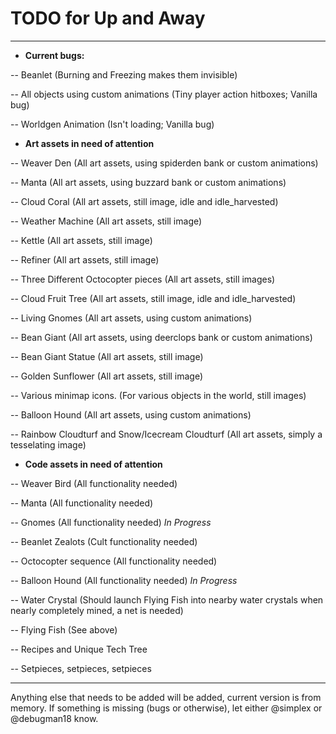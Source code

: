 # TODO for Up and Away
__________

- **Current bugs:**

-- Beanlet (Burning and Freezing makes them invisible)

-- All objects using custom animations (Tiny player action hitboxes; Vanilla bug)

-- Worldgen Animation (Isn't loading; Vanilla bug)

- **Art assets in need of attention**

-- Weaver Den (All art assets, using spiderden bank or custom animations)

-- Manta (All art assets, using buzzard bank or custom animations)

-- Cloud Coral (All art assets, still image, idle and idle_harvested)

-- Weather Machine (All art assets, still image)

-- Kettle (All art assets, still image)

-- Refiner (All art assets, still image)

-- Three Different Octocopter pieces (All art assets, still images)

-- Cloud Fruit Tree (All art assets, still image, idle and idle_harvested)

-- Living Gnomes (All art assets, using custom animations)

-- Bean Giant (All art assets, using deerclops bank or custom animations)

-- Bean Giant Statue (All art assets, still image)

-- Golden Sunflower (All art assets, still image)

-- Various minimap icons. (For various objects in the world, still images)

-- Balloon Hound (All art assets, using custom animations)

-- Rainbow Cloudturf and Snow/Icecream Cloudturf (All art assets, simply a tesselating image)

- **Code assets in need of attention**

-- Weaver Bird (All functionality needed)

-- Manta (All functionality needed)

-- Gnomes (All functionality needed) *In Progress*

-- Beanlet Zealots (Cult functionality needed)

-- Octocopter sequence (All functionality needed)

-- Balloon Hound (All functionality needed) *In Progress*

-- Water Crystal (Should launch Flying Fish into nearby water crystals when nearly completely mined, a net is needed)

-- Flying Fish (See above)

-- Recipes and Unique Tech Tree

-- Setpieces, setpieces, setpieces
__________________

Anything else that needs to be added will be added, current version is from memory. 
If something is missing (bugs or otherwise), let either @simplex or @debugman18 know.

